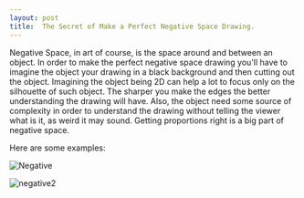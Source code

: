 ```yaml
---
layout: post
title:  The Secret of Make a Perfect Negative Space Drawing.
---
```


Negative Space, in art of course, is the space around and between an object. In order to make the perfect negative space drawing you'll have to imagine the object your drawing in a black background and then cutting out the object. Imagining the object  being 2D can help a lot to focus only on the silhouette of such object. The sharper you make the edges the better understanding the drawing will have. Also, the object need some source of complexity in order to understand the drawing without telling the viewer what is it, as weird it may sound. Getting proportions right is a big part of negative space. 


Here are some examples:

![Negative](https://lh4.googleusercontent.com/NSJlkWxvCTqvvleGuDaqV-6BnVYFknmyY4BomVHO8VbChkcH7K-WCP8tpDrpo1x_6J5pr5h54soHOilLzPIN20M6N3__Pv33rwjxkcwtsX8S79z4zQ)

![negative2](http://clancyartpages.files.wordpress.com/2011/10/neg_space_comparison.jpg)
